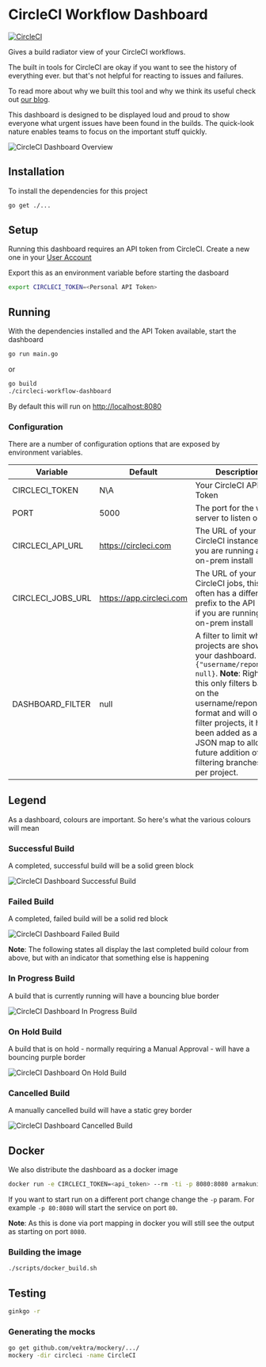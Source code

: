 # CircleCI Workflow Dashboard

[![CircleCI](https://circleci.com/gh/armakuni/circleci-workflow-dashboard.svg?style=shield)](https://circleci.com/gh/armakuni/circleci-workflow-dashboard)

Gives a build radiator view of your CircleCI workflows.

The built in tools for CircleCI are okay if you want to see the history of everything ever. but that's not helpful for reacting to issues and failures.

To read more about why we built this tool and why we think its useful check out [our blog](https://cloudnative.ly/giving-circleci-a-focus-on-continuous-deployment-36fe835c97be).

This dashboard is designed to be displayed loud and proud to show everyone what urgent issues have been found in the builds. The quick-look nature enables teams to focus on the important stuff quickly.

![CircleCI Dashboard Overview](docs/imgs/overview.gif)

## Installation

To install the dependencies for this project

```bash
go get ./...
```

## Setup

Running this dashboard requires an API token from CircleCI. Create a new one in your [User Account](https://circleci.com/account/api)

Export this as an environment variable before starting the dasboard

```bash
export CIRCLECI_TOKEN=<Personal API Token>
```

## Running

With the dependencies installed and the API Token available, start the dashboard

```bash
go run main.go
```

or

```bash
go build
./circleci-workflow-dashboard
```

By default this will run on <http://localhost:8080>

### Configuration

There are a number of configuration options that are exposed by environment variables.

| Variable          | Default                    | Description                                                                                                                                                                                                                                                                                                    |
|-------------------|----------------------------|----------------------------------------------------------------------------------------------------------------------------------------------------------------------------------------------------------------------------------------------------------------------------------------------------------------|
| CIRCLECI_TOKEN    | N\A                        | Your CircleCI API Token                                                                                                                                                                                                                                                                                        |
| PORT              | 5000                       | The port for the web server to listen on                                                                                                                                                                                                                                                                       |
| CIRCLECI_API_URL  | <https://circleci.com>     | The URL of your CircleCI instance, if you are running an on-prem install                                                                                                                                                                                                                                       |
| CIRCLECI_JOBS_URL | <https://app.circleci.com> | The URL of your CircleCI jobs, this is often has a different prefix to the API URL, if you are running an on-prem install                                                                                                                                                                                      |
| DASHBOARD_FILTER  | null                       | A filter to limit what projects are shown on your dashboard. E.g `{"username/reponame": null}`. **Note**: Right now this only filters based on the username/reponame format and will only filter projects, it has been added as a JSON map to allow the future addition of filtering branches etc per project. |

## Legend

As a dashboard, colours are important. So here's what the various colours will mean

### Successful Build

A completed, successful build will be a solid green block

![CircleCI Dashboard Successful Build](docs/imgs/success.png)

### Failed Build

A completed, failed build will be a solid red block

![CircleCI Dashboard Failed Build](docs/imgs/failure.png)

**Note**: The following states all display the last completed build colour from above, but with an indicator that something else is happening

### In Progress Build

A build that is currently running will have a bouncing blue border

![CircleCI Dashboard In Progress Build](docs/imgs/building.gif)

### On Hold Build

A build that is on hold - normally requiring a Manual Approval - will have a bouncing purple border

![CircleCI Dashboard On Hold Build](docs/imgs/on_hold.gif)

### Cancelled Build

A manually cancelled build will have a static grey border

![CircleCI Dashboard Cancelled Build](docs/imgs/cancelled.png)

## Docker

We also distribute the dashboard as a docker image

```bash
docker run -e CIRCLECI_TOKEN=<api_token> --rm -ti -p 8080:8080 armakuni/circleci-workflow-dashboard
```

If you want to start run on a different port change change the `-p` param. For example `-p 80:8080` will start the service on port `80`.

**Note**: As this is done via port mapping in docker you will still see the output as starting on port `8080`.

### Building the image

```bash
./scripts/docker_build.sh
```

## Testing

```sh
ginkgo -r
```

### Generating the mocks

```sh
go get github.com/vektra/mockery/.../
mockery -dir circleci -name CircleCI
```
